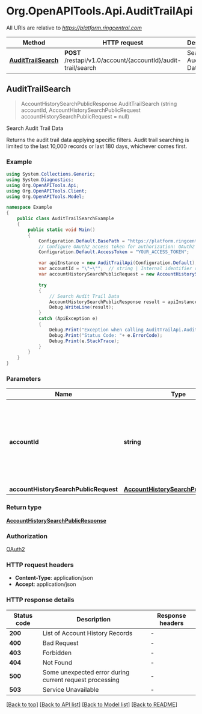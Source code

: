 # Org.OpenAPITools.Api.AuditTrailApi

All URIs are relative to *https://platform.ringcentral.com*

Method | HTTP request | Description
------------- | ------------- | -------------
[**AuditTrailSearch**](AuditTrailApi.md#audittrailsearch) | **POST** /restapi/v1.0/account/{accountId}/audit-trail/search | Search Audit Trail Data



## AuditTrailSearch

> AccountHistorySearchPublicResponse AuditTrailSearch (string accountId, AccountHistorySearchPublicRequest accountHistorySearchPublicRequest = null)

Search Audit Trail Data

Returns the audit trail data applying specific filters. Audit trail searching is limited to the last 10,000 records or last 180 days, whichever comes first.

### Example

```csharp
using System.Collections.Generic;
using System.Diagnostics;
using Org.OpenAPITools.Api;
using Org.OpenAPITools.Client;
using Org.OpenAPITools.Model;

namespace Example
{
    public class AuditTrailSearchExample
    {
        public static void Main()
        {
            Configuration.Default.BasePath = "https://platform.ringcentral.com";
            // Configure OAuth2 access token for authorization: OAuth2
            Configuration.Default.AccessToken = "YOUR_ACCESS_TOKEN";

            var apiInstance = new AuditTrailApi(Configuration.Default);
            var accountId = "\"~\"";  // string | Internal identifier of a RingCentral account to indicate the account logged-in within the current session (default to "~")
            var accountHistorySearchPublicRequest = new AccountHistorySearchPublicRequest(); // AccountHistorySearchPublicRequest | Filter (optional) 

            try
            {
                // Search Audit Trail Data
                AccountHistorySearchPublicResponse result = apiInstance.AuditTrailSearch(accountId, accountHistorySearchPublicRequest);
                Debug.WriteLine(result);
            }
            catch (ApiException e)
            {
                Debug.Print("Exception when calling AuditTrailApi.AuditTrailSearch: " + e.Message );
                Debug.Print("Status Code: "+ e.ErrorCode);
                Debug.Print(e.StackTrace);
            }
        }
    }
}
```

### Parameters


Name | Type | Description  | Notes
------------- | ------------- | ------------- | -------------
 **accountId** | **string**| Internal identifier of a RingCentral account to indicate the account logged-in within the current session | [default to &quot;~&quot;]
 **accountHistorySearchPublicRequest** | [**AccountHistorySearchPublicRequest**](AccountHistorySearchPublicRequest.md)| Filter | [optional] 

### Return type

[**AccountHistorySearchPublicResponse**](AccountHistorySearchPublicResponse.md)

### Authorization

[OAuth2](../README.md#OAuth2)

### HTTP request headers

- **Content-Type**: application/json
- **Accept**: application/json


### HTTP response details
| Status code | Description | Response headers |
|-------------|-------------|------------------|
| **200** | List of Account History Records |  -  |
| **400** | Bad Request |  -  |
| **403** | Forbidden |  -  |
| **404** | Not Found |  -  |
| **500** | Some unexpected error during current request processing |  -  |
| **503** | Service Unavailable |  -  |

[[Back to top]](#)
[[Back to API list]](../README.md#documentation-for-api-endpoints)
[[Back to Model list]](../README.md#documentation-for-models)
[[Back to README]](../README.md)

